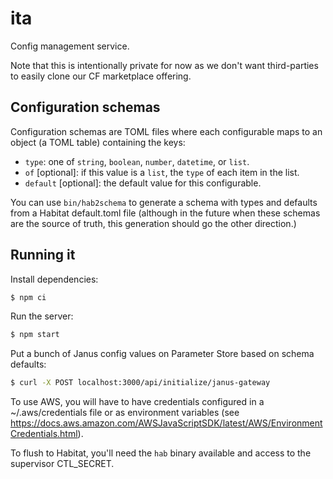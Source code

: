 # ita

Config management service.

Note that this is intentionally private for now as we don't want third-parties to easily clone our CF marketplace offering.

## Configuration schemas

Configuration schemas are TOML files where each configurable maps to an object (a TOML table) containing the keys:

- `type`: one of `string`, `boolean`, `number`, `datetime`, or `list`.
- `of` [optional]: if this value is a `list`, the `type` of each item in the list.
- `default` [optional]: the default value for this configurable.

You can use `bin/hab2schema` to generate a schema with types and defaults from a Habitat default.toml file (although in the future when these schemas are the source of truth, this generation should go the other direction.)

## Running it

Install dependencies:

``` sh
$ npm ci
```

Run the server:

``` sh
$ npm start
```

Put a bunch of Janus config values on Parameter Store based on schema defaults:
``` sh
$ curl -X POST localhost:3000/api/initialize/janus-gateway
```

To use AWS, you will have to have credentials configured in a ~/.aws/credentials file or as environment variables (see https://docs.aws.amazon.com/AWSJavaScriptSDK/latest/AWS/EnvironmentCredentials.html).

To flush to Habitat, you'll need the `hab` binary available and access to the supervisor CTL_SECRET.
